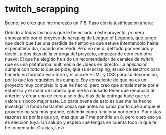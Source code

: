 # twitch_scrapping
Bueno, yo creo que me merezco un 7-8. Paso con la justificación ahora:

Debido a todas las horas que le he echado a este proyecto, primero empezando por el proyevo de scraping de League of Legends, que tengo que decir que fue una perdida de tiempo ya que estuve intentandolo hasta el penúltimo día, cuando me rendí. Pero no me di del todo por vencido y decidí, a dos días de la entrega del proyecto, empezar de cero con otro nuevo.
El que he elegido ha sido un recomendador de canales de twitch, que es una plataforma multimedia de videos en directo. La aplicacion cumple con todo lo que se pide, que es el scraping, el uso de electron para hacerlo en formato escritorio y el uso de HTML y CSS para su decoración, por lo que los requisitos los cumple.
Soy consciente de que no es un proyecto muy complejo lo que he hecho, pero creo que simplemente por el esfuerzo y el dolor de cabeza que me ha causado tener que renunciar al anterior y crear uno de cero a solo dos días de la entrega hace que se valore un poco mejor este.
Lo parte buena de esto es que me ha hecho investigar a fondo bastantes cosas que antes no sabia por lo que aunque el proyecto no sea muy grande, entiendo como funciona por dentro.
Por estas razones es por las que yo, más que un 7 me pondría un 8, pero claro eso ya es eleccion tuya.
Un saludo y espero que tengas en cuenta todo lo que te he comentado. Gracias,
Levi

